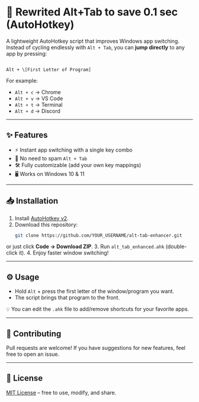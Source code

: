 # 🔄 Rewrited Alt+Tab to save 0.1 sec (AutoHotkey)

A lightweight AutoHotkey script that improves Windows app switching.  
Instead of cycling endlessly with `Alt + Tab`, you can **jump directly** to any app by pressing:

```

Alt + \[First Letter of Program]

````

For example:
- `Alt + c` → Chrome
- `Alt + v` → VS Code
- `Alt + t` → Terminal
- `Alt + d` → Discord

---

## ✨ Features
- ⚡ Instant app switching with a single key combo
- 🎯 No need to spam `Alt + Tab`
- 🛠️ Fully customizable (add your own key mappings)
- 🖥️ Works on Windows 10 & 11

---

## 📥 Installation
1. Install [AutoHotkey v2](https://www.autohotkey.com/).
2. Download this repository:
   ```bash
   git clone https://github.com/YOUR_USERNAME/alt-tab-enhancer.git

or just click **Code → Download ZIP**.
3. Run `alt_tab_enhanced.ahk` (double-click it).
4. Enjoy faster window switching!

---

## ⚙️ Usage

* Hold `Alt` + press the first letter of the window/program you want.
* The script brings that program to the front.

💡 You can edit the `.ahk` file to add/remove shortcuts for your favorite apps.

---

## 🚀 Contributing

Pull requests are welcome! If you have suggestions for new features, feel free to open an issue.

---

## 📜 License

[MIT License](LICENSE) – free to use, modify, and share.
